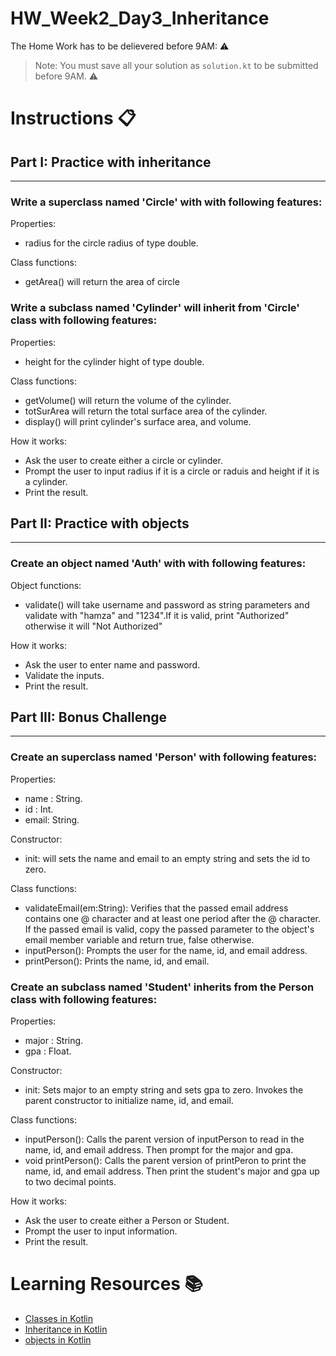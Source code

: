 # HW_Week2_Day3_Inheritance
The Home Work has to be delievered before 9AM: ⚠️

> Note: You must save all your solution as `solution.kt` to be submitted before 9AM. ⚠️
# Instructions 📋

## Part I: Practice with inheritance
---
### Write a superclass named 'Circle' with with following features:

Properties:
- radius for the circle radius of type double.

Class functions:
- getArea() will return the area of circle


### Write a subclass named 'Cylinder' will inherit from 'Circle' class with following features:

Properties:
- height for the cylinder hight of type double.

Class functions:
- getVolume() will return the volume of the cylinder.
- totSurArea will return the total surface area of the cylinder.
- display() will print cylinder's surface area, and volume.

How it works:
- Ask the user to create either a circle or cylinder.
- Prompt the user to input radius if it is a circle or raduis and height if it is a cylinder.
- Print the result.

## Part II: Practice with objects
---
### Create an object named 'Auth' with with following features:

Object functions:
- validate() will take username and password as string parameters and validate with "hamza" and "1234".If it is valid, print "Authorized" otherwise it will "Not Authorized"

How it works:
- Ask the user to enter name and password.
- Validate the inputs.
- Print the result.



## Part III: Bonus Challenge 
---
### Create an superclass named 'Person' with following features:
Properties:
- name : String.
- id : Int.
- email: String.

Constructor:
- init: will sets the name and email to an empty string and sets the id to zero.

Class functions:
- validateEmail(em:String): Verifies that the passed email address contains one @ character and at least one period after the @ character. If the passed email is valid, copy the passed parameter to the object's email member variable and return true, false otherwise.
- inputPerson(): Prompts the user for the name, id, and email address.
- printPerson(): Prints the name, id, and email.

### Create an subclass named 'Student' inherits from the Person class with following features:

Properties:
- major : String.
- gpa : Float.

Constructor:
- init: Sets major to an empty string and sets gpa to zero. Invokes the parent constructor to initialize name, id, and email.

Class functions:
- inputPerson(): Calls the parent version of inputPerson to read in the name, id, and email address. Then prompt for the major and gpa. 
- void printPerson(): Calls the parent version of printPeron to print the name, id, and email address. Then print the student's major and gpa up to two decimal points.

How it works:
- Ask the user to create either a Person or Student.
- Prompt the user to input information.
- Print the result.


# Learning Resources  📚
* [Classes in Kotlin](https://kotlinlang.org/docs/classes.html)
* [Inheritance in Kotlin](https://kotlinlang.org/docs/inheritance.html)
* [objects in Kotlin](https://kotlinlang.org/docs/object-declarations.html#inheriting-anonymous-objects-from-supertypes)

